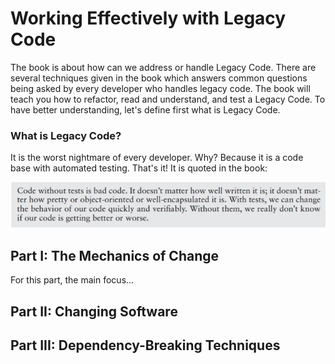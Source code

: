 # Working Effectively with Legacy Code
The book is about how can we address or handle Legacy Code. There are several techniques given in the book which answers common questions being asked by every developer who handles legacy code. The book will teach you how to refactor, read and understand, and test a Legacy Code. To have better understanding, let's define first what is Legacy Code. 

### What is Legacy Code?

It is the worst nightmare of every developer. Why? Because it is a code base with automated testing. That's it! It is quoted in the book:

<img src="images/code_without_test_quote.jpg" class="inline"/>

## Part I: The Mechanics of Change

For this part, the main focus...

## Part II: Changing Software

## Part III: Dependency-Breaking Techniques
